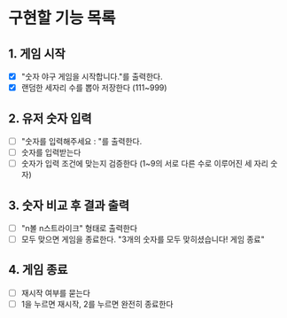 # 구현할 기능 목록

## 1. 게임 시작

-   [x] "숫자 야구 게임을 시작합니다."를 출력한다.
-   [x] 랜덤한 세자리 수를 뽑아 저장한다 (111~999)

## 2. 유저 숫자 입력

-   [ ] "숫자를 입력해주세요 : "를 출력한다.
-   [ ] 숫자를 입력받는다
-   [ ] 숫자가 입력 조건에 맞는지 검증한다 (1~9의 서로 다른 수로 이루어진 세 자리 숫자)

## 3. 숫자 비교 후 결과 출력

-   [ ] "n볼 n스트라이크" 형태로 출력한다
-   [ ] 모두 맞으면 게임을 종료한다. "3개의 숫자를 모두 맞히셨습니다! 게임 종료"

## 4. 게임 종료

-   [ ] 재시작 여부를 묻는다
-   [ ] 1을 누르면 재시작, 2를 누르면 완전히 종료한다
